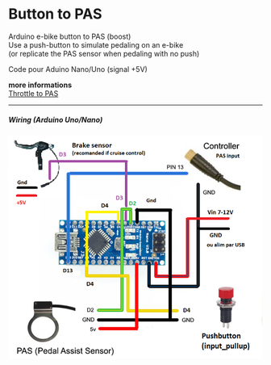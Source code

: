 # Button to PAS
Arduino e-bike button to PAS (boost)\
Use a push-button to simulate pedaling on an e-bike \
(or replicate the PAS sensor when pedaling with no push)

Code pour Aduino Nano/Uno (signal +5V)

**more informations** \
[Throttle to PAS](https://github.com/Chris741233/throttle-to-PAS)


---


##### Wiring (Arduino Uno/Nano)

<p align="left">
  <img src="./button_to_pas/img/button-diagram.png" width="600" title="Arduino pinout">
</p>